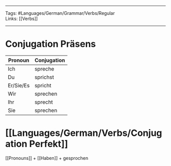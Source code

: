 ___
Tags: #Languages/German/Grammar/Verbs/Regular  
Links: [[Verbs]]
___
# Conjugation Präsens
Pronoun|Conjugation
------------ | ------------
Ich | spreche
Du | sprichst
Er/Sie/Es | spricht
Wir | sprechen
Ihr | sprecht
Sie | sprechen


# [[Languages/German/Verbs/Conjugation Perfekt]]
[[Pronouns]] + [[Haben]] + gesprochen